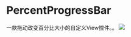 # PercentProgressBar
一款拖动改变百分比大小的自定义View控件。。
![](https://github.com/love-311/PercentProgressBar/blob/master/img/img1.png)
